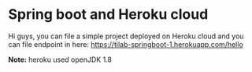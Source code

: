 # Spring boot and Heroku cloud

Hi guys, you can file a simple project deployed on Heroku cloud and you can file endpoint in here:
https://tilab-springboot-1.herokuapp.com/hello

**Note:** heroku used openJDK 1.8
